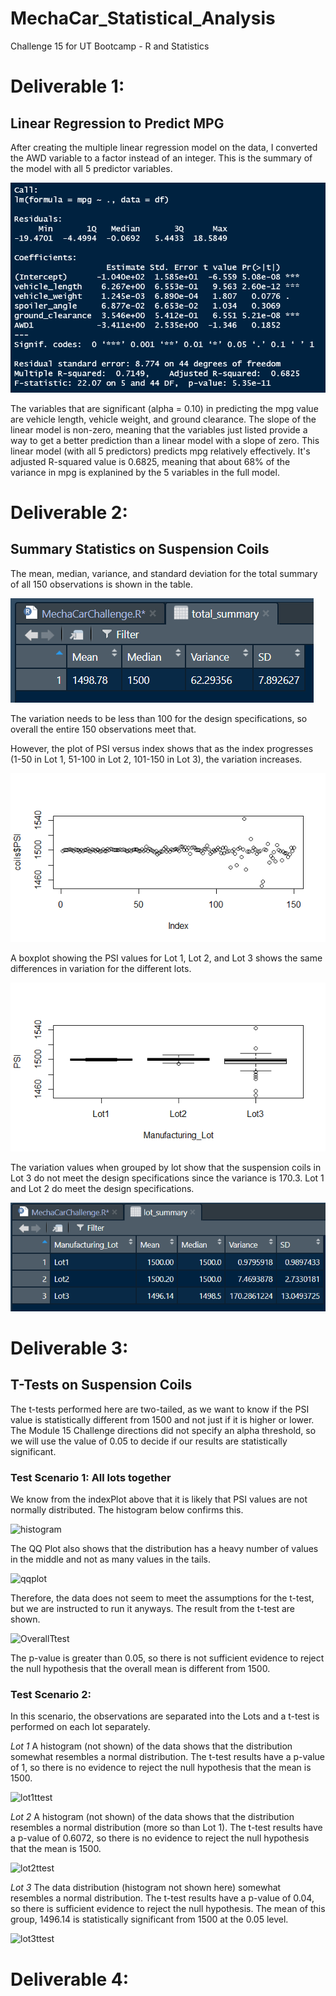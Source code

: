 # MechaCar_Statistical_Analysis
Challenge 15 for UT Bootcamp - R and Statistics



# Deliverable 1:
## Linear Regression to Predict MPG
After creating the multiple linear regression model on the data, I converted the AWD variable to a factor instead of an integer. This is the summary of the model with all 5 predictor variables.

![LinearRegSummary](https://github.com/SG314159/MechaCar_Statistical_Analysis/blob/main/images/LinearRegSummary.PNG)

The variables that are significant (alpha = 0.10) in predicting the mpg value are vehicle length, vehicle weight, and ground clearance. The slope of the linear model is non-zero, meaning that the variables just listed provide a way to get a better prediction than a linear model with a slope of zero. This linear model (with all 5 predictors) predicts mpg relatively effectively. It's adjusted R-squared value is 0.6825, meaning that about 68% of the variance in mpg is explanined by the 5 variables in the full model.



# Deliverable 2:
## Summary Statistics on Suspension Coils
The mean, median, variance, and standard deviation for the total summary of all 150 observations is shown in the table.

![total_summary](https://github.com/SG314159/MechaCar_Statistical_Analysis/blob/main/images/total_summary.PNG)

The variation needs to be less than 100 for the design specifications, so overall the entire 150 observations meet that.

However, the plot of PSI versus index shows that as the index progresses (1-50 in Lot 1, 51-100 in Lot 2, 101-150 in Lot 3), the variation increases.  

![indexPlot](https://github.com/SG314159/MechaCar_Statistical_Analysis/blob/main/images/indexPlot.png) 

A boxplot showing the PSI values for Lot 1, Lot 2, and Lot 3 shows the same differences in variation for the different lots. 

![boxplot](https://github.com/SG314159/MechaCar_Statistical_Analysis/blob/main/images/boxplots.png) 

The variation values when grouped by lot show that the suspension coils in Lot 3 do not meet the design specifications since the variance is 170.3. Lot 1 and Lot 2 do meet the design specifications.

![lot_summary](https://github.com/SG314159/MechaCar_Statistical_Analysis/blob/main/images/lot_summary.PNG) 



# Deliverable 3:
## T-Tests on Suspension Coils
The t-tests performed here are two-tailed, as we want to know if the PSI value is statistically different from 1500 and not just if it is higher or lower. The Module 15 Challenge directions did not specify an alpha threshold, so we will use the value of 0.05 to decide if our results are statistically significant.

### Test Scenario 1: All lots together
We know from the indexPlot above that it is likely that PSI values are not normally distributed. The histogram below confirms this.

![histogram](link)

The QQ Plot also shows that the distribution has a heavy number of values in the middle and not as many values in the tails. 

![qqplot](link)

Therefore, the data does not seem to meet the assumptions for the t-test, but we are instructed to run it anyways. The result from the t-test are shown.

![OverallTtest](link)

The p-value is greater than 0.05, so there is not sufficient evidence to reject the null hypothesis that the overall mean is different from 1500.


### Test Scenario 2:
In this scenario, the observations are separated into the Lots and a t-test is performed on each lot separately.

*Lot 1*
A histogram (not shown) of the data shows that the distribution somewhat resembles a normal distribution. The t-test results have a p-value of 1, so there is no evidence to reject the null hypothesis that the mean is 1500.

![lot1ttest](link)

*Lot 2*
A histogram (not shown) of the data shows that the distribution resembles a normal distribution (more so than Lot 1). The t-test results have a p-value of 0.6072, so there is no evidence to reject the null hypothesis that the mean is 1500.

![lot2ttest](link)

*Lot 3*
The data distribution (histogram not shown here) somewhat resembles a normal distribution. The t-test results have a p-value of 0.04, so there is sufficient evidence to reject the null hypothesis. The mean of this group, 1496.14 is statistically significant from 1500 at the 0.05 level.

![lot3ttest](link)



# Deliverable 4:


